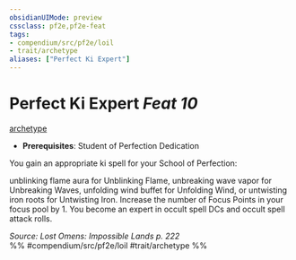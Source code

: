 ```yaml
---
obsidianUIMode: preview
cssclass: pf2e,pf2e-feat
tags:
- compendium/src/pf2e/loil
- trait/archetype
aliases: ["Perfect Ki Expert"]
---
```

# Perfect Ki Expert  *Feat 10*  
[archetype](/rules/traits/archetype.md)  

- **Prerequisites**: Student of Perfection Dedication

You gain an appropriate ki spell for your School of Perfection:

unblinking flame aura for Unblinking Flame, unbreaking wave vapor for Unbreaking Waves, unfolding wind buffet for Unfolding Wind, or untwisting iron roots for Untwisting Iron. Increase the number of Focus Points in your focus pool by 1. You become an expert in occult spell DCs and occult spell attack rolls.

*Source: Lost Omens: Impossible Lands p. 222*  
%% #compendium/src/pf2e/loil #trait/archetype %%